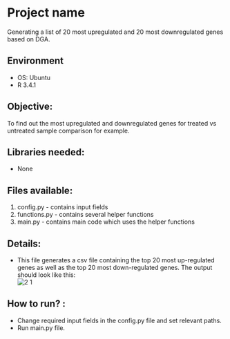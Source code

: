 # Project name

Generating a list of 20 most upregulated and 20 most downregulated genes based on DGA.

##  Environment 

- OS: Ubuntu
- R 3.4.1

## Objective: 
To find out the most upregulated and downregulated genes for treated vs untreated sample comparison for example.

## Libraries needed: 
- None

## Files available: 
1. config.py - contains input fields 
2. functions.py - contains several helper functions
3. main.py - contains main code which uses the helper functions 

## Details: 
- This file generates a csv file containing the top 20 most up-regulated genes as well as the top 20 most down-regulated genes. The output should look like this: <br>
![2 1](https://user-images.githubusercontent.com/35882413/36443882-039e951c-1648-11e8-8ae4-ae2dd975e44d.png)

## How to run? :
- Change required input fields in the config.py file and set relevant paths. 
- Run main.py file. 
